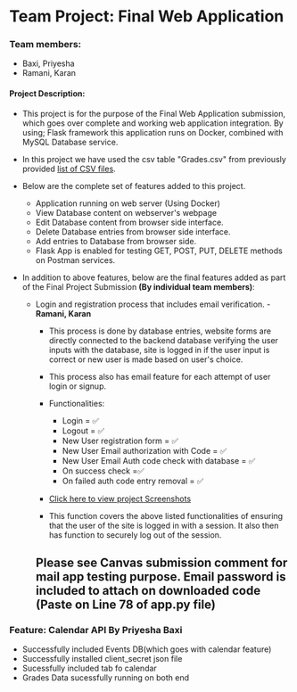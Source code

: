# Team Project: Final Web Application

### Team members:
* Baxi, Priyesha
* Ramani, Karan

#### Project Description:
* This project is for the purpose of the Final Web Application submission, which goes over complete and working web
application integration. By using; Flask framework this application runs on Docker, combined with MySQL Database 
service.
* In this project we have used the csv table "Grades.csv" from previously provided 
[list of CSV files](https://people.sc.fsu.edu/~jburkardt/data/csv/csv.html).
* Below are the complete set of features added to this project.

    * Application running on web server (Using Docker)
    * View Database content on webserver's webpage
    * Edit Database content from browser side interface.
    * Delete Database entries from browser side interface.
    * Add entries to Database from browser side.
    * Flask App is enabled for testing GET, POST, PUT, DELETE methods on Postman services.
    
* In addition to above features, below are the final features added as part of the Final Project Submission 
**(By individual team members)**:

    * Login and registration process that includes email verification. - **Ramani, Karan**
        * This process is done by database entries, website forms are directly connected to the backend database 
        verifying the user inputs with the database, site is logged in if the user input is correct or new user is made
        based on user's choice.
        * This process also has email feature for each attempt of user login or signup.
        
        * Functionalities: 
            * Login = ✅
            * Logout = ✅
            * New User registration form = ✅
            * New User Email authorization with Code = ✅
            * New User Email Auth code check with database = ✅
            * On success check =✅
            * On failed auth code entry removal = ✅
            
        * [Click here to view project Screenshots](Final_Project.pdf)
        * This function covers the above listed functionalities of ensuring that the user of the site is logged in with a session. It also then has function to securely log out of the session. 
        ## Please see Canvas submission comment for mail app testing purpose. Email password is included to attach on downloaded code (Paste on Line 78 of app.py file) 

### Feature: Calendar API By Priyesha Baxi
* Successfully included Events DB(which goes with calendar feature)
* Successfully installed client_secret json file
* Sucessfully included tab fo calendar
* Grades Data sucessfully running on both end
        
        
      